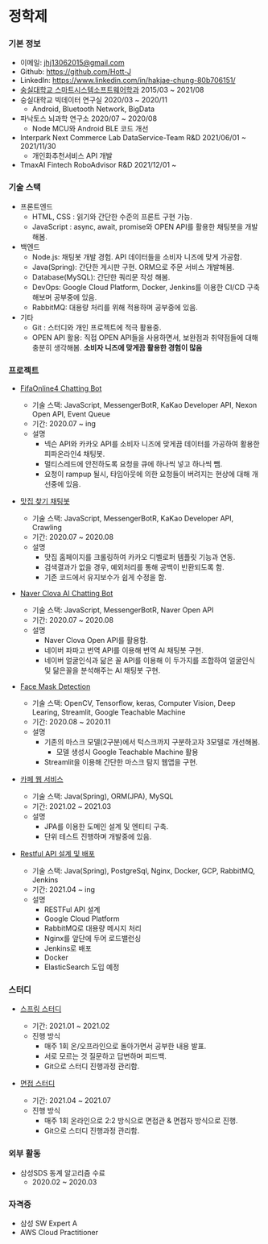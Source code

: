# 정학제

### 기본 정보

- 이메일: jhj13062015@gmail.com
- Github: https://github.com/Hott-J
- LinkedIn: https://www.linkedin.com/in/hakjae-chung-80b706151/
- [숭실대학교 스마트시스템소프트웨어학과](http://smartsw.ssu.ac.kr/) 2015/03 ~ 2021/08
- 숭실대학교 빅데이터 연구실 2020/03 ~ 2020/11
  - Android, Bluetooth Network, BigData
- 파낙토스 뇌과학 연구소 2020/07 ~ 2020/08
  - Node MCU와 Android BLE 코드 개선
- Interpark Next Commerce Lab DataService-Team R&D 2021/06/01 ~ 2021/11/30
  - 개인화추천서비스 API 개발
- TmaxAI Fintech RoboAdvisor R&D 2021/12/01 ~
  
### 기술 스택
- 프론트엔드
  - HTML, CSS : 읽기와 간단한 수준의 프론트 구현 가능.
  - JavaScript : async, await, promise와 OPEN API를 활용한 채팅봇을 개발해봄.
- 백엔드
  - Node.js: 채팅봇 개발 경험. API 데이터들을 소비자 니즈에 맞게 가공함.
  - Java(Spring): 간단한 게시판 구현. ORM으로 주문 서비스 개발해봄.
  - Database(MySQL): 간단한 쿼리문 작성 해봄.
  - DevOps: Google Cloud Platform, Docker, Jenkins를 이용한 CI/CD 구축 해보며 공부중에 있음.
  - RabbitMQ: 대용량 처리를 위해 적용하며 공부중에 있음.
- 기타
  - Git : 스터디와 개인 프로젝트에 적극 활용중.
  - OPEN API 활용: 직접 OPEN API들을 사용하면서, 보완점과 취약점들에 대해 충분히 생각해봄. **소비자 니즈에 맞게끔 활용한 경험이 많음**  
   
### 프로젝트

- [FifaOnline4 Chatting Bot](https://github.com/Hott-J/FifaOnline4-Chat-Bot)
  - 기술 스택: JavaScript, MessengerBotR, KaKao Developer API, Nexon Open API, Event Queue
  - 기간: 2020.07 ~ ing
  - 설명
    - 넥슨 API와 카카오 API를 소비자 니즈에 맞게끔 데이터를 가공하여 활용한 피파온라인4 채팅봇.
    - 멀티스레드에 안전하도록 요청을 큐에 하나씩 넣고 하나씩 뺌.
    - 요청이 rampup 될시, 타임아웃에 의한 요청들이 버려지는 현상에 대해 개선중에 있음.

- [맛집 찾기 채팅봇](https://github.com/Hott-J/Find-TastyFood-ChatBot)
  - 기술 스택: JavaScript, MessengerBotR, KaKao Developer API, Crawling
  - 기간: 2020.07 ~ 2020.08
  - 설명
    - 맛집 홈페이지를 크롤링하여 카카오 디벨로퍼 템플릿 기능과 연동.
    - 검색결과가 없을 경우, 예외처리를 통해 공백이 반환되도록 함.
    - 기존 코드에서 유지보수가 쉽게 수정을 함.

- [Naver Clova AI Chatting Bot](https://github.com/Hott-J/Naver-clover-Api-ChatBot)
  - 기술 스택: JavaScript, MessengerBotR, Naver Open API
  - 기간: 2020.07 ~ 2020.08
  - 설명
    - Naver Clova Open API를 활용함.
    - 네이버 파파고 번역 API를 이용해 번역 AI 채팅봇 구현.
    - 네이버 얼굴인식과 닮은 꼴 API를 이용해 이 두가지를 조합하여 얼굴인식 및 닮은꼴을 분석해주는 AI 채팅봇 구현.
    
- [Face Mask Detection](https://github.com/Hott-J/Face-Mask-Detection)
  - 기술 스택: OpenCV, Tensorflow, keras, Computer Vision, Deep Learing, Streamlit, Google Teachable Machine
  - 기간: 2020.08 ~ 2020.11
  - 설명
    - 기존의 마스크 모델(2구분)에서 턱스크까지 구분하고자 3모델로 개선해봄.
        - 모델 생성시 Google Teachable Machine 활용
    - Streamlit을 이용해 간단한 마스크 탐지 웹앱을 구현.

- [카페 웹 서비스](https://github.com/FullCamp-Study/Cafe-WebService)
  - 기술 스택: Java(Spring), ORM(JPA), MySQL
  - 기간: 2021.02 ~ 2021.03
  - 설명
    - JPA를 이용한 도메인 설계 및 엔티티 구축.
    - 단위 테스트 진행하며 개발중에 있음.

- [Restful API 설계 및 배포](https://github.com/Hott-J/restful-api-application-deploy)
  - 기술 스택: Java(Spring), PostgreSql, Nginx, Docker, GCP, RabbitMQ, Jenkins
  - 기간: 2021.04 ~ ing
  - 설명
    - RESTFul API 설계
    - Google Cloud Platform
    - RabbitMQ로 대용량 메시지 처리
    - Nginx를 앞단에 두어 로드밸런싱
    - Jenkins로 배포
    - Docker
    - ElasticSearch 도입 예정
    
### 스터디
- [스프링 스터디](https://github.com/Hott-J/Spring-Study)
  - 기간: 2021.01 ~ 2021.02
  - 진행 방식
    - 매주 1회 온/오프라인으로 돌아가면서 공부한 내용 발표.
    - 서로 모르는 것 질문하고 답변하며 피드백.
    - Git으로 스터디 진행과정 관리함.

- [면접 스터디](https://github.com/Parkyunhwan/BackEnd_Study)
  - 기간: 2021.04 ~ 2021.07
  - 진행 방식
    - 매주 1회 온라인으로 2:2 방식으로 면접관 & 면접자 방식으로 진행.
    - Git으로 스터디 진행과정 관리함.

### 외부 활동
- 삼성SDS 동계 알고리즘 수료
    - 2020.02 ~ 2020.03

### 자격증
- 삼성 SW Expert A
- AWS Cloud Practitioner

